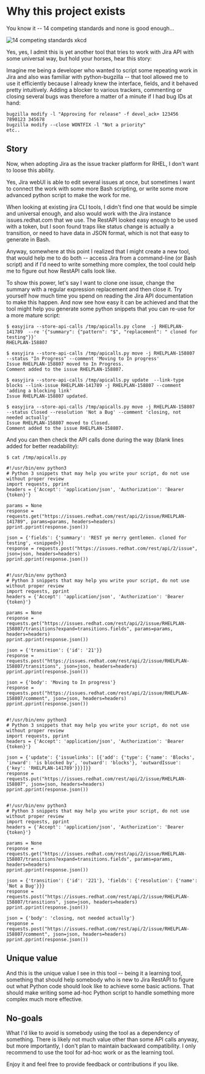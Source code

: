 Why this project exists
=======================

You know it -- 14 competing standards and none is good enough... 

![14 competing standards xkcd](https://imgs.xkcd.com/comics/standards_2x.png)

Yes, yes, I admit this is yet another tool that tries to work with Jira API with some universal way, but hold your horses, hear this story:

Imagine me being a developer who wanted to script some repeating work in Jira and also was familiar with python-bugzilla -- that tool allowed me to use it efficiently because I already knew the interface, fields, and it behaved pretty intuitively. Adding a blocker to various trackers, commenting or closing several bugs was therefore a matter of a minute if I had bug IDs at hand:

```
bugzilla modify -l "Approving for release" -f devel_ack+ 123456 7890123 345678
bugzilla modify --close WONTFIX -l "Not a priority"
etc..
```

Story
-----

Now, when adopting Jira as the issue tracker platform for RHEL, I don't want to loose this ability.

Yes, Jira webUI is able to edit several issues at once, but sometimes I want to connect the work with some more Bash scripting, or write some more advanced python script to make the work for me.

When looking at existing jira CLI tools, I didn't find one that would be simple and universal enough, and also would work with the Jira instance issues.redhat.com that we use. The RestAPI looked easy enough to be used with a token, but I soon found traps like status change is actually a transition, or need to have data in JSON format, which is not that easy to generate in Bash.

Anyway, somewhere at this point I realized that I might create a new tool, that would help me to do both -- access Jira from a command-line (or Bash script) and if I'd need to write something more complex, the tool could help me to figure out how RestAPI calls look like.

To show this power, let's say I want to clone one issue, change the summary with a regular expression replacement and then close it. Try yourself how much time you spend on reading the Jira API documentation to make this happen. And now see how easy it can be achieved and that the tool might help you generate some python snippets that you can re-use for a more mature script:

```
$ easyjira --store-api-calls /tmp/apicalls.py clone  -j RHELPLAN-141789  --re '{"summary": {"pattern": "$", "replacement": " cloned for testing"}}'
RHELPLAN-158807

$ easyjira --store-api-calls /tmp/apicalls.py move -j RHELPLAN-158807 --status "In Progress" --comment 'Moving to In progress'
Issue RHELPLAN-158807 moved to In Progress.
Comment added to the issue RHELPLAN-158807.

$ easyjira --store-api-calls /tmp/apicalls.py update  --link-type blocks --link-issue RHELPLAN-141789 -j RHELPLAN-158807 --comment 'adding a blocking link'
Issue RHELPLAN-158807 updated.

$ easyjira --store-api-calls /tmp/apicalls.py move -j RHELPLAN-158807 --status Closed --resolution 'Not a Bug' --comment 'closing, not needed actually'
Issue RHELPLAN-158807 moved to Closed.
Comment added to the issue RHELPLAN-158807.
```

And you can then check the API calls done during the way (blank lines added for better readability):

```
$ cat /tmp/apicalls.py

#!/usr/bin/env python3
# Python 3 snippets that may help you write your script, do not use without proper review
import requests, pprint
headers = {'Accept': 'application/json', 'Authorization': 'Bearer {token}'}

params = None
response = requests.get("https://issues.redhat.com/rest/api/2/issue/RHELPLAN-141789", params=params, headers=headers)
pprint.pprint(response.json())

json = {'fields': {'summary': 'REST ye merry gentlemen. cloned for testing', <snipped>}}
response = requests.post("https://issues.redhat.com/rest/api/2/issue", json=json, headers=headers)
pprint.pprint(response.json())


#!/usr/bin/env python3
# Python 3 snippets that may help you write your script, do not use without proper review
import requests, pprint
headers = {'Accept': 'application/json', 'Authorization': 'Bearer {token}'}

params = None
response = requests.get("https://issues.redhat.com/rest/api/2/issue/RHELPLAN-158807/transitions?expand=transitions.fields", params=params, headers=headers)
pprint.pprint(response.json())

json = {'transition': {'id': '21'}}
response = requests.post("https://issues.redhat.com/rest/api/2/issue/RHELPLAN-158807/transitions", json=json, headers=headers)
pprint.pprint(response.json())

json = {'body': 'Moving to In progress'}
response = requests.post("https://issues.redhat.com/rest/api/2/issue/RHELPLAN-158807/comment", json=json, headers=headers)
pprint.pprint(response.json())


#!/usr/bin/env python3
# Python 3 snippets that may help you write your script, do not use without proper review
import requests, pprint
headers = {'Accept': 'application/json', 'Authorization': 'Bearer {token}'}

json = {'update': {'issuelinks': [{'add': {'type': {'name': 'Blocks', 'inward': 'is blocked by', 'outward': 'blocks'}, 'outwardIssue': {'key': 'RHELPLAN-141789'}}}]}}
response = requests.put("https://issues.redhat.com/rest/api/2/issue/RHELPLAN-158807", json=json, headers=headers)
pprint.pprint(response.json())


#!/usr/bin/env python3
# Python 3 snippets that may help you write your script, do not use without proper review
import requests, pprint
headers = {'Accept': 'application/json', 'Authorization': 'Bearer {token}'}

params = None
response = requests.get("https://issues.redhat.com/rest/api/2/issue/RHELPLAN-158807/transitions?expand=transitions.fields", params=params, headers=headers)
pprint.pprint(response.json())

json = {'transition': {'id': '221'}, 'fields': {'resolution': {'name': 'Not a Bug'}}}
response = requests.post("https://issues.redhat.com/rest/api/2/issue/RHELPLAN-158807/transitions", json=json, headers=headers)
pprint.pprint(response.json())

json = {'body': 'closing, not needed actually'}
response = requests.post("https://issues.redhat.com/rest/api/2/issue/RHELPLAN-158807/comment", json=json, headers=headers)
pprint.pprint(response.json())

```

Unique value
------------
And this is the unique value I see in this tool -- being it a learning tool, something that should help somebody who is new to Jira RestAPI to figure out what Python code should look like to achieve some basic actions. That should make writing some ad-hoc Python script to handle something more complex much more effective.

No-goals
--------
What I'd like to avoid is somebody using the tool as a dependency of something. There is likely not much value other than some API calls anyway, but more importantly, I don't plan to maintain backward compatibility. I only recommend to use the tool for ad-hoc work or as the learning tool.

Enjoy it and feel free to provide feedback or contributions if you like.
